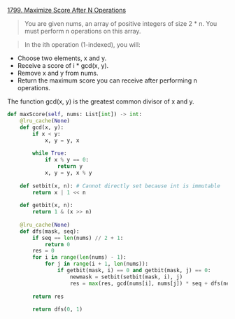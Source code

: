 [1799. Maximize Score After N Operations](https://leetcode.com/problems/maximize-score-after-n-operations)

> You are given nums, an array of positive integers of size 2 * n. You must perform n operations on this array.

> In the ith operation (1-indexed), you will:

- Choose two elements, x and y.
- Receive a score of i * gcd(x, y).
- Remove x and y from nums.
- Return the maximum score you can receive after performing n operations.

The function gcd(x, y) is the greatest common divisor of x and y.

```python
def maxScore(self, nums: List[int]) -> int:
    @lru_cache(None)
    def gcd(x, y):
        if x < y:
            x, y = y, x
        
        while True:
            if x % y == 0:
                return y
            x, y = y, x % y
        
    def setbit(x, n): # Cannot directly set because int is immutable
        return x | 1 << n
        
    def getbit(x, n):
        return 1 & (x >> n)
    
    @lru_cache(None)
    def dfs(mask, seq):
        if seq == len(nums) // 2 + 1:
            return 0
        res = 0
        for i in range(len(nums) - 1):
            for j in range(i + 1, len(nums)):
                if getbit(mask, i) == 0 and getbit(mask, j) == 0:
                    newmask = setbit(setbit(mask, i), j)
                    res = max(res, gcd(nums[i], nums[j]) * seq + dfs(newmask, seq + 1))
        
        return res
        
        return dfs(0, 1)
```